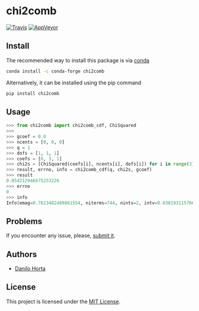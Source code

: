 # chi2comb

[![Travis](https://img.shields.io/travis/com/limix/chi2comb-py.svg?style=flat-square&label=linux%20%2F%20macos%20build)](https://travis-ci.com/limix/chi2comb-py) [![AppVeyor](https://img.shields.io/appveyor/ci/Horta/chi2comb-py.svg?style=flat-square&label=windows%20build)](https://ci.appveyor.com/project/Horta/chi2comb-py)

## Install

The recommended way to install this package is via [conda](https://conda.io/docs/)

```bash
conda install -c conda-forge chi2comb
```

Alternatively, it can be installed using the pip command

```bash
pip install chi2comb
```

## Usage

```python
>>> from chi2comb import chi2comb_cdf, ChiSquared
>>>
>>> gcoef = 0.0
>>> ncents = [0, 0, 0]
>>> q = 1
>>> dofs = [1, 1, 1]
>>> coefs = [6, 3, 1]
>>> chi2s = [ChiSquared(coefs[i], ncents[i], dofs[i]) for i in range(3)]
>>> result, errno, info = chi2comb_cdf(q, chi2s, gcoef)
>>> result
0.054212946675253226
>>> errno
0
>>> info
Info(emag=0.7623482489861554, niterms=744, nints=2, intv=0.03819311576613404, truc=53.37968999861114, sd=0.0, ncycles=51)
```

## Problems

If you encounter any issue, please, [submit it](https://github.com/limix/chi2comb-py/issues/new).

## Authors

* [Danilo Horta](https://github.com/horta)

## License

This project is licensed under the [MIT License](https://raw.githubusercontent.com/limix/chi2comb-py/master/LICENSE.md).
